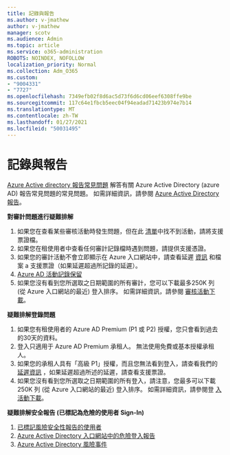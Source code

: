 ```yaml
---
title: 記錄與報告
ms.author: v-jmathew
author: v-jmathew
manager: scotv
ms.audience: Admin
ms.topic: article
ms.service: o365-administration
ROBOTS: NOINDEX, NOFOLLOW
localization_priority: Normal
ms.collection: Adm_O365
ms.custom:
- "9004331"
- "7727"
ms.openlocfilehash: 7349efb02f8d6ac5d73f6d6cd06eef6308ffe9be
ms.sourcegitcommit: 117c64e1fbcb5eec04f94eadad71423b974e7b14
ms.translationtype: MT
ms.contentlocale: zh-TW
ms.lasthandoff: 01/27/2021
ms.locfileid: "50031495"
---
```

# <a name="logs-and-reporting"></a>記錄與報告

[Azure Active directory 報告常見問題](https://docs.microsoft.com/azure/active-directory/active-directory-reporting-faq) 解答有關 Azure Active Directory (azure AD) 報告常見問題的常見問題。 如需詳細資訊，請參閱 [Azure Active Directory 報告](https://docs.microsoft.com/azure/active-directory/reports-monitoring/overview-reports)。

**對審計問題進行疑難排解**

1. 如果您在查看某些審核活動時發生問題，但在此 [清單](https://docs.microsoft.com/azure/active-directory/reports-monitoring/reference-audit-activities)中找不到活動，請將支援票證檔。
2. 如果您在租使用者中查看任何審計記錄檔時遇到問題，請提供支援憑證。
3. 如果您的審計活動不會立即顯示在 Azure 入口網站中，請查看延遲 [資訊](https://docs.microsoft.com/azure/active-directory/reports-monitoring/reference-reports-latencies) 和檔案 a 支援票證（如果延遲超過所記錄的延遲）。
4. [Azure AD 活動記錄保留](https://docs.microsoft.com/azure/active-directory/reports-monitoring/reference-reports-data-retention)
5. 如果您沒有看到您所選取之日期範圍的所有審計，您可以下載最多250K 列 (從 Azure 入口網站的最近) 登入排序。 如需詳細資訊，請參閱 [審核活動下載](https://docs.microsoft.com/azure/active-directory/reports-monitoring/quickstart-download-audit-report)。

**疑難排解登錄問題**

1. 如果您有租使用者的 Azure AD Premium (P1 或 P2) 授權，您只會看到過去的30天的資料。
2. 登入只適用于 Azure AD Premium 承租人。 無法使用免費或基本授權承租人。
3. 如果您的承租人具有「高級 P1」授權，而且您無法看到登入，請查看我們的 [延遲資訊](https://docs.microsoft.com/azure/active-directory/reports-monitoring/reference-reports-latencies) ，如果延遲超過所述的延遲，請查看支援票證。
4. 如果您沒有看到您所選取之日期範圍的所有登入，請注意，您最多可以下載250K 列 (從 Azure 入口網站的最近) 登入排序。 如需詳細資訊，請參閱登 [入活動下載](https://docs.microsoft.com/azure/active-directory/reports-monitoring/concept-sign-ins#download-sign-in-activities)。

**疑難排解安全報告 (已標記為危險的使用者 Sign-In)**

1. [已標記風險安全性報告的使用者](https://docs.microsoft.com/azure/active-directory/reports-monitoring/concept-user-at-risk)
2. [Azure Active Directory 入口網站中的危險登入報告](https://docs.microsoft.com/azure/active-directory/reports-monitoring/concept-risky-sign-ins)
3. [Azure Active Directory 風險事件](https://docs.microsoft.com/azure/active-directory/reports-monitoring/concept-risk-events)
